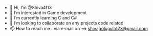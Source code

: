 - 👋 Hi, I’m @Shiva4113
- 👀 I’m interested in Game development
- 🌱 I’m currently learning C and C#
- 💞️ I’m looking to collaborate on any projects code related
- 📫 How to reach me : via e-mail on ==> shivagolugula123@gmail.com

<!---
Shiva4113/Shiva4113 is a ✨ special ✨ repository because its `README.md` (this file) appears on your GitHub profile.
You can click the Preview link to take a look at your changes.
--->
